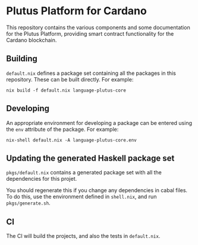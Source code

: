 # Plutus Platform for Cardano

This repository contains the various components and some documentation for the Plutus Platform, providing smart contract functionality for the Cardano blockchain.

## Building

`default.nix` defines a package set containing all the packages in this repository. These can be built directly. 
For example:
```
nix build -f default.nix language-plutus-core
```

## Developing

An appropriate environment for developing a package can be entered using the `env` attribute of the package. For example:
```
nix-shell default.nix -A language-plutus-core.env
```

## Updating the generated Haskell package set

`pkgs/default.nix` contains a generated package set with all the dependencies for this projet.

You should regenerate this if you change any dependencies in cabal files. To do this, use the 
environment defined in `shell.nix`, and run `pkgs/generate.sh`.

## CI

The CI will build the projects, and also the tests in `default.nix`.
